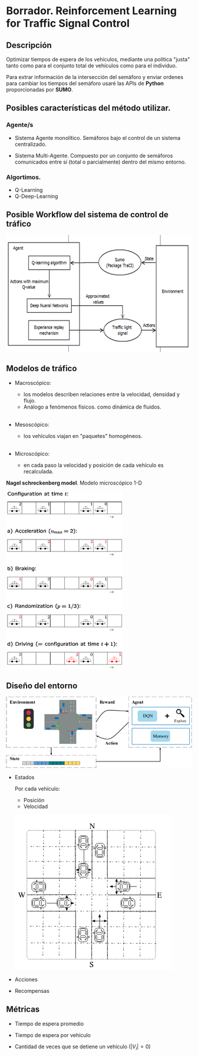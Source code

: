 # Borrador. Reinforcement Learning for Traffic Signal Control


## Descripción

Optimizar tiempos de espera de los vehículos, mediante una política "justa" tanto como para el conjunto total de vehículos como para el individuo.

Para extrar información de la intersección del semáforo y enviar ordenes para cambiar los tiempos del semáforo usaré las APIs de **Python** proporcionadas por **SUMO**.

## Posibles características del método utilizar. 

### Agente/s  

+ Sistema Agente monolítico. Semáforos bajo el control de un sistema centralizado.

+ Sistema Multi-Agente. Compuesto por un conjunto de semáforos comunicados entre sí (total o parcialmente) dentro del mismo entorno.

### Algortimos.
+ Q-Learning
+ Q-Deep-Learning

## Posible Workflow del sistema de control de tráfico

![](./images/Workflow-of-the-Traffic-Control-System.png)


## Modelos de tráfico

+ Macroscópico:  
    + los modelos describen relaciones entre la velocidad, densidad y flujo.
    + Análogo a fenómenos físicos. como dinámica de fluidos.  
    <br>    
+ Mesoscópico:  

    + los vehículos viajan en "paquetes" homogéneos.  

    <br>  

+ Microscópico:
    + en cada paso la velocidad y posición de cada vehículo es recalculada.

**Nagel schreckenberg model**. Modelo microscópico 1-D

![](./images/vehicleModel.gif)


## Diseño del entorno

![](./images/Deep-reinforcement-learning-framework-for-traffic-light-control.png)

+ Estados

    Por cada vehículo:  
    + Posición
    + Velocidad

    ![](./images/trafficState.png)

+ Acciones

+ Recompensas


## Métricas

+ Tiempo de espera promedio

+ Tiempo de espera por vehículo

+ Cantidad de veces que se detiene un vehículo ($|V_i|=0$)


